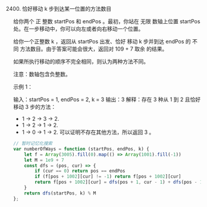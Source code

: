 2400. 恰好移动 k 步到达某一位置的方法数目

给你两个 正 整数 startPos 和 endPos 。最初，你站在 无限 数轴上位置 startPos 处。在一步移动中，你可以向左或者向右移动一个位置。

给你一个正整数 k ，返回从 startPos 出发、恰好 移动 k 步并到达 endPos 的 不同 方法数目。由于答案可能会很大，返回对 109 + 7 取余 的结果。

如果所执行移动的顺序不完全相同，则认为两种方法不同。

注意：数轴包含负整数。

 

示例 1：

输入：startPos = 1, endPos = 2, k = 3
输出：3
解释：存在 3 种从 1 到 2 且恰好移动 3 步的方法：
- 1 -> 2 -> 3 -> 2.
- 1 -> 2 -> 1 -> 2.
- 1 -> 0 -> 1 -> 2.
可以证明不存在其他方法，所以返回 3 。
```js
// 暂时记忆化搜索
var numberOfWays = function (startPos, endPos, k) {
    let f = Array(3005).fill(0).map(() => Array(1001).fill(-1))
    let M = 1e9 + 7
    const dfs = (pos, cur) => {
        if (cur == 0) return pos == endPos
        if (f[pos + 1002][cur] != -1) return f[pos + 1002][cur]
        return f[pos + 1002][cur] = dfs(pos + 1, cur - 1) + dfs(pos - 1, cur - 1) % M
    }
    return dfs(startPos, k) % M
};